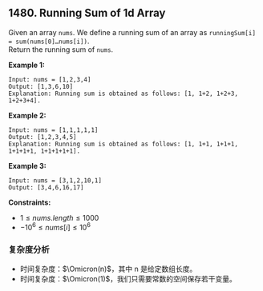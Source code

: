 
## 1480. Running Sum of 1d Array
 

Given an array `nums`. We define a running sum of an array as `runningSum[i] = sum(nums[0]…nums[i])`.  
Return the running sum of `nums`.   


__Example 1:__  
```
Input: nums = [1,2,3,4]
Output: [1,3,6,10]
Explanation: Running sum is obtained as follows: [1, 1+2, 1+2+3, 1+2+3+4].
```


__Example 2:__  
```
Input: nums = [1,1,1,1,1]
Output: [1,2,3,4,5]
Explanation: Running sum is obtained as follows: [1, 1+1, 1+1+1, 1+1+1+1, 1+1+1+1+1].
```



__Example 3:__
```
Input: nums = [3,1,2,10,1]
Output: [3,4,6,16,17]
```


__Constraints:__   
* $1 \leqslant nums.length \leqslant 1000$ 
* $-10^6 \leqslant nums[i] \leqslant 10^6$ 



### 复杂度分析
* 时间复杂度：$\Omicron(n)$，其中 n 是给定数组长度。   
* 时间复杂度：$\Omicron(1)$，我们只需要常数的空间保存若干变量。
